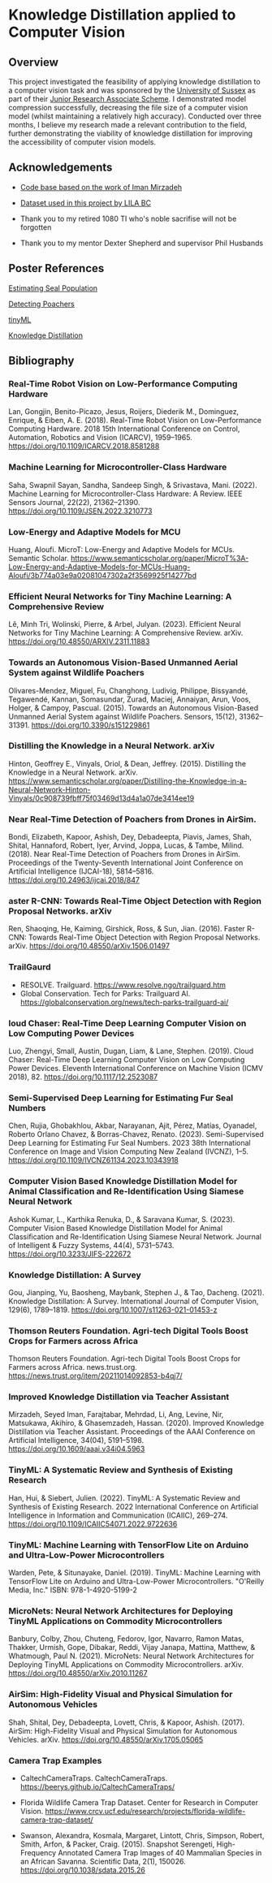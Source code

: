 
# Knowledge Distillation applied to Computer Vision

## Overview
This project investigated the feasibility of applying knowledge distillation to a computer vision task and was sponsored by the [University of Sussex](https://www.sussex.ac.uk/) as part of their [Junior Research Associate Scheme](https://www.sussex.ac.uk/study/undergraduate/undergraduate-research/junior-research-associates).
I demonstrated model compression successfully, decreasing the file size of a computer vision model (whilst maintaining a relatively high accuracy).
Conducted over three months, I believe my research made a relevant contribution to the field, further demonstrating the viability of knowledge distillation for improving the accessibility of computer vision models.




## Acknowledgements

- [Code base based on the work of Iman Mirzadeh](https://github.com/imirzadeh/Teacher-Assistant-Knowledge-Distillation)
- [Dataset used in this project by LILA BC](https://lila.science/datasets/nz-trailcams)

- Thank you to my retired 1080 TI who's noble sacrifise will not be forgotten
- Thank you to my mentor Dexter Shepherd and supervisor Phil Husbands


## Poster References

[Estimating Seal Population](#Semi-Supervised-Deep-Learning-for-Estimating-Fur-Seal-Numbers)

[Detecting Poachers](#TrailGaurd)

[tinyML](#TinyML-A-Systematic-Review-and-Synthesis-of-Existing-Research)

[Knowledge Distillation](#Improved-Knowledge-Distillation-via-Teacher-Assistant)


## Bibliography

### Real-Time Robot Vision on Low-Performance Computing Hardware 
Lan, Gongjin, Benito-Picazo, Jesus, Roijers, Diederik M., Dominguez, Enrique, & Eiben, A. E. (2018). Real-Time Robot Vision on Low-Performance Computing Hardware. 2018 15th International Conference on Control, Automation, Robotics and Vision (ICARCV), 1959–1965. https://doi.org/10.1109/ICARCV.2018.8581288

### Machine Learning for Microcontroller-Class Hardware
Saha, Swapnil Sayan, Sandha, Sandeep Singh, & Srivastava, Mani. (2022). Machine Learning for Microcontroller-Class Hardware: A Review. IEEE Sensors Journal, 22(22), 21362–21390. https://doi.org/10.1109/JSEN.2022.3210773

### Low-Energy and Adaptive Models for MCU
Huang, Aloufi. MicroT: Low-Energy and Adaptive Models for MCUs. Semantic Scholar. https://www.semanticscholar.org/paper/MicroT%3A-Low-Energy-and-Adaptive-Models-for-MCUs-Huang-Aloufi/3b774a03e9a02081047302a2f3569925f14277bd

### Efficient Neural Networks for Tiny Machine Learning: A Comprehensive Review
Lê, Minh Tri, Wolinski, Pierre, & Arbel, Julyan. (2023). Efficient Neural Networks for Tiny Machine Learning: A Comprehensive Review. arXiv. https://doi.org/10.48550/ARXIV.2311.11883

### Towards an Autonomous Vision-Based Unmanned Aerial System against Wildlife Poachers
Olivares-Mendez, Miguel, Fu, Changhong, Ludivig, Philippe, Bissyandé, Tegawendé, Kannan, Somasundar, Zurad, Maciej, Annaiyan, Arun, Voos, Holger, & Campoy, Pascual. (2015). Towards an Autonomous Vision-Based Unmanned Aerial System against Wildlife Poachers. Sensors, 15(12), 31362–31391. https://doi.org/10.3390/s151229861

### Distilling the Knowledge in a Neural Network. arXiv
Hinton, Geoffrey E., Vinyals, Oriol, & Dean, Jeffrey. (2015). Distilling the Knowledge in a Neural Network. arXiv. https://www.semanticscholar.org/paper/Distilling-the-Knowledge-in-a-Neural-Network-Hinton-Vinyals/0c908739fbff75f03469d13d4a1a07de3414ee19

### Near Real-Time Detection of Poachers from Drones in AirSim.
Bondi, Elizabeth, Kapoor, Ashish, Dey, Debadeepta, Piavis, James, Shah, Shital, Hannaford, Robert, Iyer, Arvind, Joppa, Lucas, & Tambe, Milind. (2018). Near Real-Time Detection of Poachers from Drones in AirSim. Proceedings of the Twenty-Seventh International Joint Conference on Artificial Intelligence (IJCAI-18), 5814–5816. https://doi.org/10.24963/ijcai.2018/847

### aster R-CNN: Towards Real-Time Object Detection with Region Proposal Networks. arXiv
Ren, Shaoqing, He, Kaiming, Girshick, Ross, & Sun, Jian. (2016). Faster R-CNN: Towards Real-Time Object Detection with Region Proposal Networks. arXiv. https://doi.org/10.48550/arXiv.1506.01497

### TrailGaurd
- RESOLVE. Trailguard. https://www.resolve.ngo/trailguard.htm
- Global Conservation. Tech for Parks: Trailguard AI. https://globalconservation.org/news/tech-parks-trailguard-ai/

### loud Chaser: Real-Time Deep Learning Computer Vision on Low Computing Power Devices
Luo, Zhengyi, Small, Austin, Dugan, Liam, & Lane, Stephen. (2019). Cloud Chaser: Real-Time Deep Learning Computer Vision on Low Computing Power Devices. Eleventh International Conference on Machine Vision (ICMV 2018), 82. https://doi.org/10.1117/12.2523087

### Semi-Supervised Deep Learning for Estimating Fur Seal Numbers
Chen, Rujia, Ghobakhlou, Akbar, Narayanan, Ajit, Pérez, Matías, Oyanadel, Roberto Orlano Chavez, & Borras-Chavez, Renato. (2023). Semi-Supervised Deep Learning for Estimating Fur Seal Numbers. 2023 38th International Conference on Image and Vision Computing New Zealand (IVCNZ), 1–5. https://doi.org/10.1109/IVCNZ61134.2023.10343918

### Computer Vision Based Knowledge Distillation Model for Animal Classification and Re-Identification Using Siamese Neural Network
Ashok Kumar, L., Karthika Renuka, D., & Saravana Kumar, S. (2023). Computer Vision Based Knowledge Distillation Model for Animal Classification and Re-Identification Using Siamese Neural Network. Journal of Intelligent & Fuzzy Systems, 44(4), 5731–5743. https://doi.org/10.3233/JIFS-222672

### Knowledge Distillation: A Survey
Gou, Jianping, Yu, Baosheng, Maybank, Stephen J., & Tao, Dacheng. (2021). Knowledge Distillation: A Survey. International Journal of Computer Vision, 129(6), 1789–1819. https://doi.org/10.1007/s11263-021-01453-z

### Thomson Reuters Foundation. Agri-tech Digital Tools Boost Crops for Farmers across Africa
Thomson Reuters Foundation. Agri-tech Digital Tools Boost Crops for Farmers across Africa. news.trust.org. https://news.trust.org/item/20211014092853-b4qj7/

### Improved Knowledge Distillation via Teacher Assistant
Mirzadeh, Seyed Iman, Farajtabar, Mehrdad, Li, Ang, Levine, Nir, Matsukawa, Akihiro, & Ghasemzadeh, Hassan. (2020). Improved Knowledge Distillation via Teacher Assistant. Proceedings of the AAAI Conference on Artificial Intelligence, 34(04), 5191–5198. https://doi.org/10.1609/aaai.v34i04.5963

### TinyML\: A Systematic Review and Synthesis of Existing Research
Han, Hui, & Siebert, Julien. (2022). TinyML: A Systematic Review and Synthesis of Existing Research. 2022 International Conference on Artificial Intelligence in Information and Communication (ICAIIC), 269–274. https://doi.org/10.1109/ICAIIC54071.2022.9722636

### TinyML: Machine Learning with TensorFlow Lite on Arduino and Ultra-Low-Power Microcontrollers
Warden, Pete, & Situnayake, Daniel. (2019). TinyML: Machine Learning with TensorFlow Lite on Arduino and Ultra-Low-Power Microcontrollers. "O'Reilly Media, Inc." ISBN: 978-1-4920-5199-2

### MicroNets: Neural Network Architectures for Deploying TinyML Applications on Commodity Microcontrollers
Banbury, Colby, Zhou, Chuteng, Fedorov, Igor, Navarro, Ramon Matas, Thakker, Urmish, Gope, Dibakar, Reddi, Vijay Janapa, Mattina, Matthew, & Whatmough, Paul N. (2021). MicroNets: Neural Network Architectures for Deploying TinyML Applications on Commodity Microcontrollers. arXiv. https://doi.org/10.48550/arXiv.2010.11267

### AirSim: High-Fidelity Visual and Physical Simulation for Autonomous Vehicles
Shah, Shital, Dey, Debadeepta, Lovett, Chris, & Kapoor, Ashish. (2017). AirSim: High-Fidelity Visual and Physical Simulation for Autonomous Vehicles. arXiv. https://doi.org/10.48550/arXiv.1705.05065

### Camera Trap Examples
- CaltechCameraTraps. CaltechCameraTraps. https://beerys.github.io/CaltechCameraTraps/

- Florida Wildlife Camera Trap Dataset. Center for Research in Computer Vision. https://www.crcv.ucf.edu/research/projects/florida-wildlife-camera-trap-dataset/

- Swanson, Alexandra, Kosmala, Margaret, Lintott, Chris, Simpson, Robert, Smith, Arfon, & Packer, Craig. (2015). Snapshot Serengeti, High-Frequency Annotated Camera Trap Images of 40 Mammalian Species in an African Savanna. Scientific Data, 2(1), 150026. https://doi.org/10.1038/sdata.2015.26


